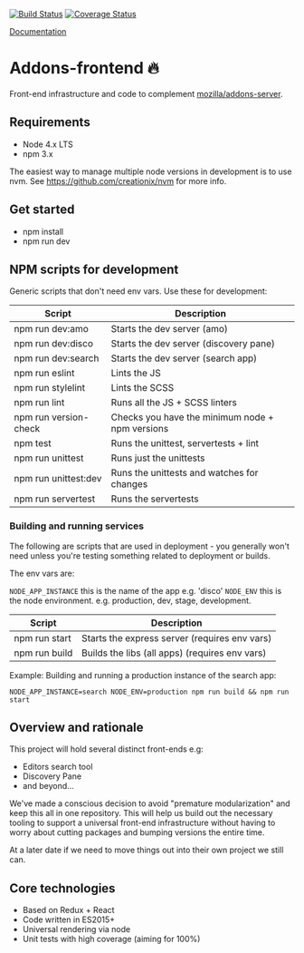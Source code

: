
[![Build Status](https://travis-ci.org/mozilla/addons-frontend.svg?branch=master)](https://travis-ci.org/mozilla/addons-frontend)
[![Coverage Status](https://coveralls.io/repos/github/mozilla/addons-frontend/badge.svg?branch=master)](https://coveralls.io/github/mozilla/addons-frontend?branch=master)

[Documentation](http://addons-frontend.readthedocs.io/en/latest/)

# Addons-frontend 🔥

Front-end infrastructure and code to complement
[mozilla/addons-server](https://github.com/mozilla/addons-server).

## Requirements

* Node 4.x LTS
* npm 3.x

The easiest way to manage multiple node versions in development is to use
nvm. See https://github.com/creationix/nvm for more info.

## Get started

* npm install
* npm run dev


## NPM scripts for development

Generic scripts that don't need env vars. Use these for development:

| Script                 | Description                                         |
|------------------------|-----------------------------------------------------|
| npm run dev:amo        |  Starts the dev server (amo)                        |
| npm run dev:disco      |  Starts the dev server (discovery pane)             |
| npm run dev:search     |  Starts the dev server (search app)                 |
| npm run eslint         |  Lints the JS                                       |
| npm run stylelint      |  Lints the SCSS                                     |
| npm run lint           |  Runs all the JS + SCSS linters                     |
| npm run version-check  |  Checks you have the minimum node + npm versions    |
| npm test               |  Runs the unittest, servertests + lint              |
| npm run unittest       |  Runs just the unittests                            |
| npm run unittest:dev   |  Runs the unittests and watches for changes         |
| npm run servertest     |  Runs the servertests                               |

### Building and running services

The following are scripts that are used in deployment - you generally won't
need unless you're testing something related to deployment or builds.

The env vars are:

`NODE_APP_INSTANCE` this is the name of the app e.g. 'disco'
`NODE_ENV` this is the node environment. e.g. production, dev, stage, development.

| Script                 | Description                                         |
|------------------------|-----------------------------------------------------|
| npm run start          |  Starts the express server (requires env vars)      |
| npm run build          |  Builds the libs (all apps) (requires env vars)     |

Example: Building and running a production instance of the search app:

```
NODE_APP_INSTANCE=search NODE_ENV=production npm run build && npm run start
```

## Overview and rationale

This project will hold several distinct front-ends e.g:

* Editors search tool
* Discovery Pane
* and beyond...

We've made a conscious decision to avoid "premature modularization" and
keep this all in one repository. This will help us build out the necessary
tooling to support a universal front-end infrastructure without having to
worry about cutting packages and bumping versions the entire time.

At a later date if we need to move things out into their own project we
still can.

## Core technologies

* Based on Redux + React
* Code written in ES2015+
* Universal rendering via node
* Unit tests with high coverage (aiming for 100%)
